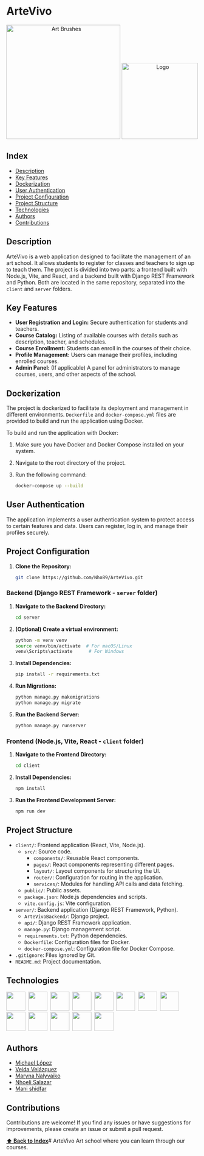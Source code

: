 # ArteVivo

<div align="center">
  <img src="https://res.cloudinary.com/artevivo/image/upload/v1741476404/Rectangle_16_rd2mus.png" width="300" alt="Art Brushes" />
  <img src="https://res.cloudinary.com/artevivo/image/upload/v1741474860/Brown_Black_Modern_Elegant_Letter_AV_Logo_1_kqzppt.png" width="200" alt="Logo" />
</div>

## Index

+ [Description](#description)
+ [Key Features](#key-features)
+ [Dockerization](#dockerization)
+ [User Authentication](#user-authentication)
+ [Project Configuration](#project-configuration)
+ [Project Structure](#project-structure)
+ [Technologies](#technologies)
+ [Authors](#authors)
+ [Contributions](#contributions)

## Description

ArteVivo is a web application designed to facilitate the management of an art school. It allows students to register for classes and teachers to sign up to teach them. The project is divided into two parts: a frontend built with Node.js, Vite, and React, and a backend built with Django REST Framework and Python. Both are located in the same repository, separated into the `client` and `server` folders.

## Key Features

*   **User Registration and Login:** Secure authentication for students and teachers.
*   **Course Catalog:** Listing of available courses with details such as description, teacher, and schedules.
*   **Course Enrollment:** Students can enroll in the courses of their choice.
*   **Profile Management:** Users can manage their profiles, including enrolled courses.
*   **Admin Panel:** (If applicable) A panel for administrators to manage courses, users, and other aspects of the school.

## Dockerization

The project is dockerized to facilitate its deployment and management in different environments. `Dockerfile` and `docker-compose.yml` files are provided to build and run the application using Docker.

To build and run the application with Docker:

1.  Make sure you have Docker and Docker Compose installed on your system.
2.  Navigate to the root directory of the project.
3.  Run the following command:

    ```bash
    docker-compose up --build
    ```

## User Authentication

The application implements a user authentication system to protect access to certain features and data. Users can register, log in, and manage their profiles securely.

## Project Configuration

1.  **Clone the Repository:**

    ```bash
    git clone https://github.com/Nho89/ArteVivo.git
    ```

### Backend (Django REST Framework - `server` folder)

1.  **Navigate to the Backend Directory:**

    ```bash
    cd server
    ```

2.  **(Optional) Create a virtual environment:**

    ```bash
    python -m venv venv
    source venv/bin/activate  # For macOS/Linux
    venv\Scripts\activate      # For Windows
    ```

3.  **Install Dependencies:**

    ```bash
    pip install -r requirements.txt
    ```

4.  **Run Migrations:**

    ```bash
    python manage.py makemigrations
    python manage.py migrate
    ```

5.  **Run the Backend Server:**

    ```bash
    python manage.py runserver
    ```

### Frontend (Node.js, Vite, React - `client` folder)

1.  **Navigate to the Frontend Directory:**

    ```bash
    cd client
    ```

2.  **Install Dependencies:**

    ```bash
    npm install
    ```

3.  **Run the Frontend Development Server:**

    ```bash
    npm run dev
    ```

## Project Structure

*   `client/`: Frontend application (React, Vite, Node.js).
    *   `src/`: Source code.
        *   `components/`: Reusable React components.
        *   `pages/`: React components representing different pages.
        *   `layout/`: Layout components for structuring the UI.
        *   `router/`: Configuration for routing in the application.
        *   `services/`: Modules for handling API calls and data fetching.
    *   `public/`: Public assets.
    *   `package.json`: Node.js dependencies and scripts.
    *   `vite.config.js`: Vite configuration.
*   `server/`: Backend application (Django REST Framework, Python).
    *   `ArteVivoBackend/`: Django project.
    *   `api/`: Django REST Framework application.
    *   `manage.py`: Django management script.
    *   `requirements.txt`: Python dependencies.
    *   `Dockerfile`: Configuration files for Docker.
    *   `docker-compose.yml`: Configuration file for Docker Compose.
*   `.gitignore`: Files ignored by Git.
*   `README.md`: Project documentation.

## Technologies

<img width="50" src="https://raw.githubusercontent.com/marwin1991/profile-technology-icons/refs/heads/main/icons/visual_studio_code.png" >&nbsp;
<img width="50" src="https://raw.githubusercontent.com/marwin1991/profile-technology-icons/refs/heads/main/icons/python.png" >&nbsp;
<img width="50" src="https://raw.githubusercontent.com/marwin1991/profile-technology-icons/refs/heads/main/icons/django.png" >&nbsp;
<img width="50" src="https://raw.githubusercontent.com/marwin1991/profile-technology-icons/refs/heads/main/icons/react.png" >&nbsp;
<img width="50" src="https://raw.githubusercontent.com/marwin1991/profile-technology-icons/refs/heads/main/icons/node_js.png" >&nbsp;
<img width="50" src="https://vitejs.dev/logo.svg" >&nbsp;
<img width="50" src="https://upload.wikimedia.org/wikipedia/commons/9/91/Octicons-mark-github.svg">&nbsp;
<img width="50" src="https://raw.githubusercontent.com/marwin1991/profile-technology-icons/refs/heads/main/icons/mysql.png" >&nbsp;
<img width="50" src="https://raw.githubusercontent.com/marwin1991/profile-technology-icons/refs/heads/main/icons/javascript.png" >&nbsp;
<img width="50" src="https://raw.githubusercontent.com/marwin1991/profile-technology-icons/refs/heads/main/icons/figma.png" >&nbsp;
<img width="50" src="https://raw.githubusercontent.com/marwin1991/profile-technology-icons/refs/heads/main/icons/html.png" >&nbsp;
<img width="50" src="https://raw.githubusercontent.com/marwin1991/profile-technology-icons/refs/heads/main/icons/css.png" >&nbsp;
<img width="50" src="https://raw.githubusercontent.com/marwin1991/profile-technology-icons/refs/heads/main/icons/docker.png" >&nbsp;

## Authors

*   [Michael López](https://github.com/mikewig)
*   [Veida Velázquez](https://github.com/DarthVada36)
*   [Maryna Nalyvaiko](https://github.com/MarynaDRST)
*   [Nhoeli Salazar](https://github.com/Nho89)
*   [Mani shidfar](https://github.com/Mani8217)

## Contributions

Contributions are welcome! If you find any issues or have suggestions for improvements, please create an issue or submit a pull request.

**[⬆️ Back to Index](#index)**# ArteVivo
Art school where you can learn through our courses.
